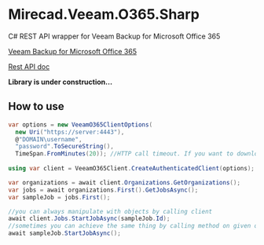 # Mirecad.Veeam.O365.Sharp
C# REST API wrapper for Veeam Backup for Microsoft Office 365

[Veeam Backup for Microsoft Office 365](https://go.veeam.com/backup-office-365)

[Rest API doc](https://helpcenter.veeam.com/docs/vbo365/rest/vbo_rest_api_reference.html?ver=50)

**Library is under construction...**

## How to use
```csharp
var options = new VeeamO365ClientOptions(
  new Uri("https://server:4443"),
  @"DOMAIN\username",
  "password".ToSecureString(),
  TimeSpan.FromMinutes(20)); //HTTP call timeout. If you want to download large backup files, set this attribute to high value.
  
using var client = VeeamO365Client.CreateAuthenticatedClient(options);

var organizations = await client.Organizations.GetOrganizations();
var jobs = await organizations.First().GetJobsAsync();
var sampleJob = jobs.First();

//you can always manipulate with objects by calling client
await client.Jobs.StartJobAsync(sampleJob.Id);
//sometimes you can achieve the same thing by calling method on given object
await sampleJob.StartJobAsync();

```
